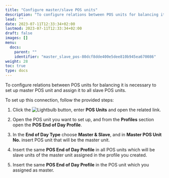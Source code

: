```yaml
---
title: "Configure master/slave POS units"
description: "To configure relations between POS units for balancing it is necessary to set up master POS unit and assign it to all slave POS units."
lead: ""
date: 2023-07-11T12:33:34+02:00
lastmod: 2023-07-11T12:33:34+02:00
draft: false
images: []
menu:
  docs:
    parent: ""
    identifier: "master_slave_pos-80dcf8dde400e5dee810b945ea670086"
weight: 28
toc: true
type: docs
---
```


To configure relations between POS units for balancing it is necessary to set up master POS unit and assign it to all slave POS units.

To set up this connection, follow the provided steps:

1. Click the ![Lightbulb](Lightbulb_icon.PNG) button, enter **POS Units** and open the related link.
   
2. Open the POS unit you want to set up, and from the **Profiles** section open the **POS End of Day Profile**.

3. In the **End of Day Type** choose **Master & Slave**, and in **Master POS Unit No.** insert POS unit that will be the master unit.

4. Insert the same **POS End of Day Profile** in all POS units which will be slave units of the master unit assigned in the profile you created.

5. Insert the same **POS End of Day Profile** in the POS unit which you assigned as master.
